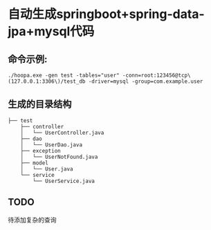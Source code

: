# 自动生成springboot+spring-data-jpa+mysql代码


## 命令示例:
```
./hoopa.exe -gen test -tables="user" -conn=root:123456@tcp\(127.0.0.1:3306\)/test_db -driver=mysql -group=com.example.user
```
## 生成的目录结构
```
├── test
    ├── controller
	│   └── UserController.java
	├── dao
	│   └── UserDao.java
	├── exception
	│   └── UserNotFound.java
	├── model
	│   └── User.java
	└── service
	    └── UserService.java
```

## TODO
待添加复杂的查询